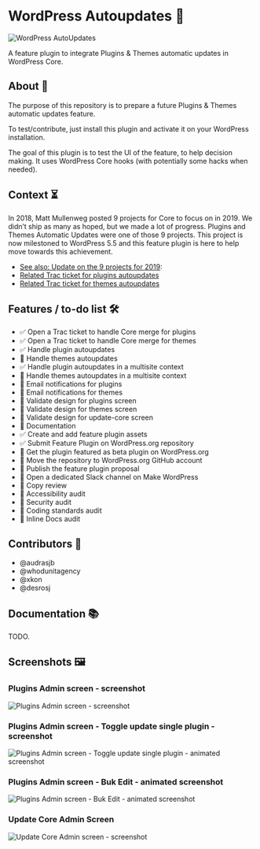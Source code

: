 # WordPress Autoupdates 🤖

![WordPress AutoUpdates](https://jeanbaptisteaudras.com/images/wp-autoupdates-banner.png)

A feature plugin to integrate Plugins & Themes automatic updates in WordPress Core.

## About 🔎

The purpose of this repository is to prepare a future Plugins & Themes automatic updates feature.

To test/contribute, just install this plugin and activate it on your WordPress installation.

The goal of this plugin is to test the UI of the feature, to help decision making. It uses WordPress Core hooks (with potentially some hacks when needed).

## Context ⏳

In 2018, Matt Mullenweg posted 9 projects for Core to focus on in 2019. We didn’t ship as many as hoped, but we made a lot of progress. Plugins and Themes Automatic Updates were one of those 9 projects. This project is now milestoned to WordPress 5.5 and this feature plugin is here to help move towards this achievement.

- [See also: Update on the 9 projects for 2019](https://make.wordpress.org/core/2019/12/06/update-9-projects-for-2019/):
- [Related Trac ticket for plugins autoupdates](https://core.trac.wordpress.org/ticket/48850)
- [Related Trac ticket for themes autoupdates](https://core.trac.wordpress.org/ticket/48850)

## Features / to-do list 🛠

- ✅ Open a Trac ticket to handle Core merge for plugins
- ✅ Open a Trac ticket to handle Core merge for themes
- ✅ Handle plugin autoupdates
- 🔲 Handle themes autoupdates
- ✅ Handle plugin autoupdates in a multisite context
- 🔲 Handle themes autoupdates in a multisite context
- 🔲 Email notifications for plugins
- 🔲 Email notifications for themes
- 🔲 Validate design for plugins screen
- 🔲 Validate design for themes screen
- 🔲 Validate design for update-core screen
- 🔲 Documentation
- ✅ Create and add feature plugin assets
- ✅ Submit Feature Plugin on WordPress.org repository
- 🔲 Get the plugin featured as beta plugin on WordPress.org
- 🔲 Move the repository to WordPress.org GitHub account
- 🔲 Publish the feature plugin proposal
- 🔲 Open a dedicated Slack channel on Make WordPress
- 🔲 Copy review
- 🔲 Accessibility audit
- 🔲 Security audit
- 🔲 Coding standards audit
- 🔲 Inline Docs audit

## Contributors 👥

- @audrasjb
- @whodunitagency
- @xkon
- @desrosj

## Documentation 📚

TODO.

## Screenshots 🖼

### Plugins Admin screen - screenshot

![Plugins Admin screen - screenshot](https://jeanbaptisteaudras.com/images/wp-autoupdates-plugins-01.png)

### Plugins Admin screen - Toggle update single plugin - screenshot

![Plugins Admin screen - Toggle update single plugin - animated screenshot](https://jeanbaptisteaudras.com/images/wp-autoupdates-togglesingleplugin-01.gif)

### Plugins Admin screen - Buk Edit - animated screenshot

![Plugins Admin screen - Buk Edit - animated screenshot](https://jeanbaptisteaudras.com/images/wp-autoupdates-bulkeditplugins-01.gif)

### Update Core Admin Screen

![Update Core Admin screen - screenshot](https://jeanbaptisteaudras.com/images/wp-autoupdates-updatecore-01.png)